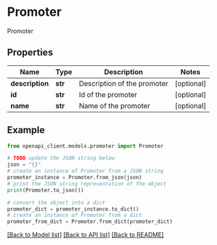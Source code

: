 # Promoter

Promoter

## Properties

Name | Type | Description | Notes
------------ | ------------- | ------------- | -------------
**description** | **str** | Description of the promoter | [optional] 
**id** | **str** | Id of the promoter | [optional] 
**name** | **str** | Name of the promoter | [optional] 

## Example

```python
from openapi_client.models.promoter import Promoter

# TODO update the JSON string below
json = "{}"
# create an instance of Promoter from a JSON string
promoter_instance = Promoter.from_json(json)
# print the JSON string representation of the object
print(Promoter.to_json())

# convert the object into a dict
promoter_dict = promoter_instance.to_dict()
# create an instance of Promoter from a dict
promoter_from_dict = Promoter.from_dict(promoter_dict)
```
[[Back to Model list]](../README.md#documentation-for-models) [[Back to API list]](../README.md#documentation-for-api-endpoints) [[Back to README]](../README.md)


